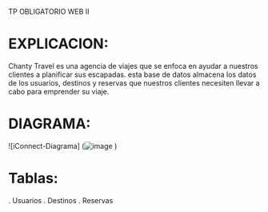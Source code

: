 TP OBLIGATORIO WEB II

# EXPLICACION:

Chanty Travel es una agencia de viajes que se enfoca en ayudar a nuestros clientes a planificar sus escapadas.
esta base de datos almacena los datos de los usuarios, destinos y reservas que nuestros clientes necesiten llevar a cabo para emprender su viaje.

# DIAGRAMA:
![iConnect-Diagrama] (![image](https://github.com/user-attachments/assets/a44ff8e8-e1bb-49e1-9b94-1b9bf1e077a8)
)

# Tablas:
. Usuarios
. Destinos 
. Reservas

